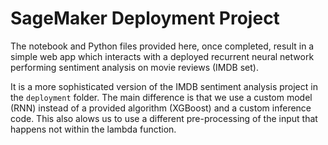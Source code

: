 # SageMaker Deployment Project

The notebook and Python files provided here, once completed, result in a simple web app which interacts with a deployed recurrent neural network performing sentiment analysis on movie reviews (IMDB set).

It is a more sophisticated version of the IMDB sentiment analysis project in the `deployment` folder. The main difference is that we use a custom model (RNN) instead of a provided algorithm (XGBoost) and a custom inference code. This also alows us to use a different pre-processing of the input that happens not within the lambda function.